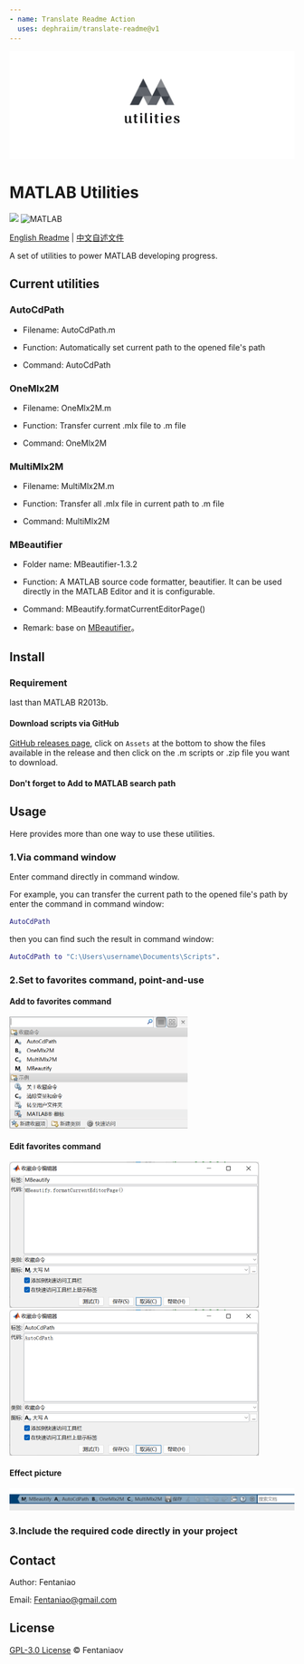 ```yaml
---
- name: Translate Readme Action
  uses: dephraiim/translate-readme@v1
---
```




![logo](README.assets/logo.png)

# MATLAB Utilities

<p>
	<img src="https://img.shields.io/github/v/release/fentaniao/MATLAB-Utilities?&color=blue&logo=hack-the-box"/>
	<img alt="MATLAB" src="https://img.shields.io/badge/-MATLAB-00ADD8?style=flat&logo=matrix&logoColor=white"/>
</p>

[English Readme](https://github.com/Fentaniao/MATLAB-Utilities/blob/main/README.md) | [中文自述文件](https://github.com/Fentaniao/MATLAB-Utilities/blob/main/README_zh.md)

A set of utilities to power MATLAB developing progress.

## Current utilities

### AutoCdPath

- Filename: AutoCdPath.m

- Function: Automatically set current path to the opened file's path

- Command: AutoCdPath


### OneMlx2M

- Filename: OneMlx2M.m

- Function: Transfer current .mlx file to .m file

- Command: OneMlx2M


### MultiMlx2M

- Filename: MultiMlx2M.m

- Function: Transfer all .mlx file in current path to .m file

- Command: MultiMlx2M

### MBeautifier

- Folder name: MBeautifier-1.3.2

- Function: A MATLAB source code formatter, beautifier. It can be used directly in the MATLAB Editor and it is configurable.

- Command: MBeautify.formatCurrentEditorPage()

- Remark: base on [MBeautifier](https://github.com/davidvarga/MBeautifier)。

## Install

### Requirement

last than MATLAB R2013b.

#### Download scripts via GitHub

[GitHub releases page](https://github.com/Fentaniao/MATLAB-Utilities/releases), click on `Assets` at the bottom to show the files available in the release and then click on the .m scripts or .zip file you want to download.

#### Don't forget to Add to MATLAB search path

## Usage

Here provides more than one way to use these utilities.

### 1.Via command window

Enter command directly in command window.

For example, you can transfer the current path to the opened file's path by enter the command in command window:

```matlab
AutoCdPath
```

then you can find such the result in command window:

```matlab
AutoCdPath to "C:\Users\username\Documents\Scripts".
```

### 2.Set to favorites command, point-and-use

#### Add to favorites command

<img src="README.assets/image-20210921110048305.png" alt="image-20210921110048305" style="zoom: 50%;" />

#### Edit favorites command

<img src="README.assets/image-20210921110103753.png" alt="image-20210921110103753" style="zoom:50%;" />

<img src="README.assets/image-20210921110115227.png" alt="image-20210921110115227" style="zoom:50%;" />

#### Effect picture

<img src="README.assets/image-20210921110140550.png" alt="image-20210921110140550"  /> 

### 3.Include the required code directly in your project

## Contact

Author: Fentaniao

Email: [Fentaniao@gmail.com](mailto:Fentaniao@gmail.com)

## License

[GPL-3.0 License](https://github.com/Fentaniao/MATLAB-Utilities/blob/main/LICENSE) © Fentaniaov
